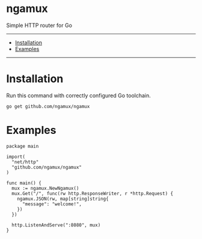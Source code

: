 # ngamux
Simple HTTP router for Go

---

* [Installation](#installation)
* [Examples](#examples)

---

# Installation
Run this command with correctly configured Go toolchain.
```
go get github.com/ngamux/ngamux
```

# Examples
```
package main

import(
  "net/http"
  "github.com/ngamux/ngamux"
)

func main() {
  mux := ngamux.NewNgamux()
  mux.Get("/", func(rw http.ResponseWriter, r *http.Request) {
    ngamux.JSON(rw, map[string]string{
      "message": "welcome!",
    })
  })
  
  http.ListenAndServe(":8080", mux)
}
```
